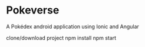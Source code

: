 # Pokeverse
A Pokédex android application using Ionic and Angular

clone/download project
npm install
npm start